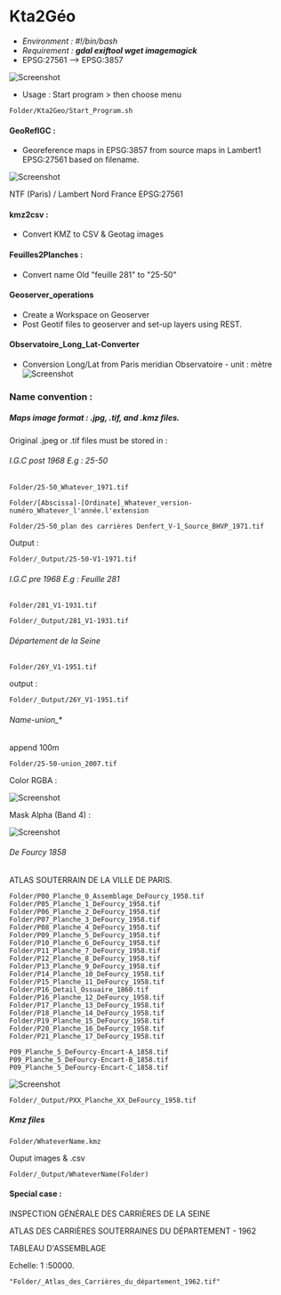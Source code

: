 # Kta2Géo

* *Environment : #!/bin/bash*
* *Requirement : **gdal exiftool wget imagemagick***
* EPSG:27561 --> EPSG:3857

![Screenshot](img/Invit.jpg)

* Usage : Start program > then choose menu

```
Folder/Kta2Geo/Start_Program.sh
```

#### GeoRefIGC :

* Georeference maps in EPSG:3857 from source maps in Lambert1 EPSG:27561 based on filename.

![Screenshot](img/ConvertTo27561.jpg)

NTF (Paris) / Lambert Nord France  EPSG:27561

#### kmz2csv :

* Convert KMZ to CSV & Geotag images

#### Feuilles2Planches :

* Convert name Old "feuille 281" to "25-50"

#### Geoserver_operations

* Create a Workspace on Geoserver
* Post Geotif files to geoserver and set-up layers using REST.

#### Observatoire_Long_Lat-Converter

* Conversion Long/Lat from Paris meridian Observatoire - unit : mètre
![Screenshot](img/ObsConverter.jpg)
### Name convention :

##### Maps image format : .jpg, .tif, and .kmz files.

Original .jpeg or .tif files must be stored in :

###### I.G.C post 1968 E.g : 25-50

```
Folder/25-50_Whatever_1971.tif
```

```
Folder/[Abscissa]-[Ordinate]_Whatever_version-numéro_Whatever_l'année.l'extension
```

```
Folder/25-50_plan des carrières Denfert_V-1_Source_BHVP_1971.tif
```

Output :

```
Folder/_Output/25-50-V1-1971.tif
```

###### I.G.C pre 1968 E.g : Feuille 281

```
Folder/281_V1-1931.tif
```

```
Folder/_Output/281_V1-1931.tif
```

###### Département de la Seine

```
Folder/26Y_V1-1951.tif
```

output :

```
Folder/_Output/26Y_V1-1951.tif
```
###### Name-union_* 
append 100m
```
Folder/25-50-union_2007.tif
```
Color RGBA :

![Screenshot](img/_Color-union.jpg)

Mask Alpha (Band 4)  :

![Screenshot](img/_Mask-union.jpg)

###### De Fourcy 1858

ATLAS SOUTERRAIN DE LA VILLE DE PARIS.

```
Folder/P00_Planche_0_Assemblage_DeFourcy_1958.tif
Folder/P05_Planche_1_DeFourcy_1958.tif
Folder/P06_Planche_2_DeFourcy_1958.tif
Folder/P07_Planche_3_DeFourcy_1958.tif
Folder/P08_Planche_4_DeFourcy_1958.tif
Folder/P09_Planche_5_DeFourcy_1958.tif
Folder/P10_Planche_6_DeFourcy_1958.tif
Folder/P11_Planche_7_DeFourcy_1958.tif
Folder/P12_Planche_8_DeFourcy_1958.tif
Folder/P13_Planche_9_DeFourcy_1958.tif
Folder/P14_Planche_10_DeFourcy_1958.tif
Folder/P15_Planche_11_DeFourcy_1958.tif
Folder/P16_Detail_Ossuaire_1860.tif
Folder/P16_Planche_12_DeFourcy_1958.tif
Folder/P17_Planche_13_DeFourcy_1958.tif
Folder/P18_Planche_14_DeFourcy_1958.tif
Folder/P19_Planche_15_DeFourcy_1958.tif
Folder/P20_Planche_16_DeFourcy_1958.tif
Folder/P21_Planche_17_DeFourcy_1958.tif
```

```
P09_Planche_5_DeFourcy-Encart-A_1858.tif
P09_Planche_5_DeFourcy-Encart-B_1858.tif
P09_Planche_5_DeFourcy-Encart-C_1858.tif
```
![Screenshot](img/Encarts_Planche_5.jpg)

```
Folder/_Output/PXX_Planche_XX_DeFourcy_1958.tif
```

##### Kmz files

```
Folder/WhateverName.kmz
```

Ouput images & .csv

```
Folder/_Output/WhateverName(Folder)
```

#### Special case :

INSPECTION GÉNÉRALE DES CARRIÈRES DE LA SEINE

ATLAS DES CARRIÈRES SOUTERRAINES DU DÉPARTEMENT - 1962

TABLEAU D'ASSEMBLAGE

Echelle: 1 :50000.

```
"Folder/_Atlas_des_Carrières_du_département_1962.tif"
```
